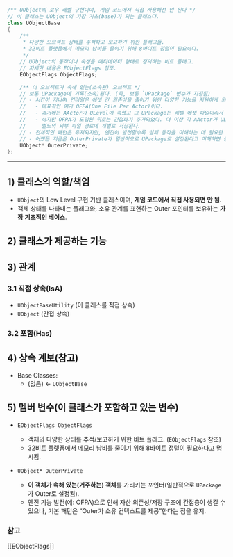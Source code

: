 ```cpp
/** UObject의 로우 레벨 구현이며, 게임 코드에서 직접 사용해선 안 된다 */
// 이 클래스는 UObject의 가장 기초(base)가 되는 클래스다.
class UObjectBase
{
    /**
     * 다양한 오브젝트 상태를 추적하고 보고하기 위한 플래그들.
     * 32비트 플랫폼에서 메모리 낭비를 줄이기 위해 8바이트 정렬이 필요하다.
     */
    // UObject의 동작이나 속성을 메타데이터 형태로 정의하는 비트 플래그.
    // 자세한 내용은 EObjectFlags 참조.
    EObjectFlags ObjectFlags;

    /** 이 오브젝트가 속해 있는(소속된) 오브젝트 */
    // 보통 UPackage에 기록(소속)된다. (즉, 보통 `UPackage` 변수가 지정됨)
    // - 시간이 지나며 언리얼은 에셋 간 의존성을 줄이기 위한 다양한 기능을 지원하게 되었다:
    //   - 대표적인 예가 OFPA(One File Per Actor)이다.
    //   - 과거에는 AActor가 ULevel에 속했고 그 UPackage는 레벨 에셋 파일이라서 흐름이 단순했다.
    //   - 하지만 OFPA가 도입된 뒤로는 간접화가 추가되었다. 더 이상 각 AActor가 ULevel 파일 안에 저장되지 않고,
    //     별도의 외부 파일 경로에 개별로 저장된다.
    // - 전체적인 패턴은 유지되지만, 엔진이 발전할수록 실제 동작을 이해하는 데 필요한 간접 계층과 복잡도가 늘어났다.
    // - 어쨌든 지금은 OuterPrivate가 일반적으로 UPackage로 설정된다고 이해하면 충분하다!
    UObject* OuterPrivate;
};

```
---
## 1) 클래스의 역할/책임
- `UObject`의 Low Level 구현 기반 클래스이며, **게임 코드에서 직접 사용되면 안 됨**.
- 객체 상태를 나타내는 플래그와, 소유 관계를 표현하는 Outer 포인터를 보유하는 **가장 기초적인 베이스**.

## 2) 클래스가 제공하는 기능


## 3) 관계
### 3.1 직접 상속(IsA)
- `UObjectBaseUtility` (이 클래스를 직접 상속)
- `UObject` (간접 상속)
### 3.2 포함(Has)


## 4) 상속 계보(참고)
- Base Classes:
  - (없음) ← `UObjectBase`

## 5) 멤버 변수(이 클래스가 포함하고 있는 변수)
- `EObjectFlags ObjectFlags`  
  - 객체의 다양한 상태를 추적/보고하기 위한 비트 플래그. (`EObjectFlags` 참조)
  - 32비트 플랫폼에서 메모리 낭비를 줄이기 위해 8바이트 정렬이 필요하다고 명시됨.

- `UObject* OuterPrivate`  
  - **이 객체가 속해 있는(거주하는) 객체**를 가리키는 포인터(일반적으로 `UPackage`가 Outer로 설정됨).
  - 엔진 기능 발전(예: OFPA)으로 인해 자산 의존성/저장 구조에 간접층이 생길 수 있으나, 기본 패턴은 “Outer가 소유 컨텍스트를 제공”한다는 점을 유지.

### 참고
[[EObjectFlags]]

